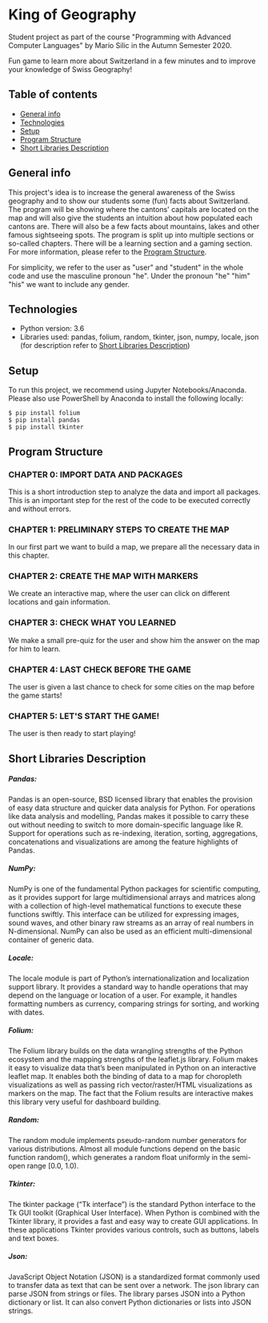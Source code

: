 # King of Geography
Student project as part of the course "Programming with Advanced Computer Languages" by Mario Silic in the Autumn Semester 2020.

Fun game to learn more about Switzerland in a few minutes and to improve your knowledge of Swiss Geography!

## Table of contents
* [General info](#general-info)
* [Technologies](#technologies)
* [Setup](#setup)
* [Program Structure](#program-structure)
* [Short Libraries Description](#short-libraries-description)

## General info
This project's idea is to increase the general awareness of the Swiss geography and to show our students some (fun) facts about Switzerland. The program will be showing where the cantons' capitals are located on the map and will also give the students an intuition about how populated each cantons are. There will also be a few facts about mountains, lakes and other famous sightseeing spots. The program is split up into multiple sections or so-called chapters. There will be a learning section and a gaming section. For more information, please refer to the [Program Structure](#program-structure).

For simplicity, we refer to the user as "user" and "student" in the whole code and use the masculine pronoun "he". Under the pronoun "he" "him" "his" we want to include any gender.
	
## Technologies
* Python version: 3.6
* Libraries used: pandas, folium, random, tkinter, json, numpy, locale, json (for description refer to [Short Libraries Description](#short-libraries-decription))
	
## Setup
To run this project, we recommend using Jupyter Notebooks/Anaconda. Please also use PowerShell by Anaconda to install the following locally:

```
$ pip install folium
$ pip install pandas
$ pip install tkinter
```

## Program Structure

### CHAPTER 0: IMPORT DATA AND PACKAGES
This is a short introduction step to analyze the data and import all packages. This is an important step for the rest of the code to be executed correctly and without errors.

### CHAPTER 1: PRELIMINARY STEPS TO CREATE THE MAP
In our first part we want to build a map, we prepare all the necessary data in this chapter.

### CHAPTER 2: CREATE THE MAP WITH MARKERS
We create an interactive map, where the user can click on different locations and gain information.

### CHAPTER 3: CHECK WHAT YOU LEARNED
We make a small pre-quiz for the user and show him the answer on the map for him to learn.

### CHAPTER 4: LAST CHECK BEFORE THE GAME
The user is given a last chance to check for some cities on the map before the game starts!

### CHAPTER 5: LET'S START THE GAME!
The user is then ready to start playing!

## Short Libraries Description

##### Pandas:
Pandas is an open-source, BSD licensed library that enables the provision of easy data structure and quicker data analysis for Python. For operations like data analysis and modelling, Pandas makes it possible to carry these out without needing to switch to more domain-specific language like R. Support for operations such as re-indexing, iteration, sorting, aggregations, concatenations and visualizations are among the feature highlights of Pandas. 

##### NumPy:
NumPy is one of the fundamental Python packages for scientific computing, as it provides support for large multidimensional arrays and matrices along with a collection of high-level mathematical functions to execute these functions swiftly. This interface can be utilized for expressing images, sound waves, and other binary raw streams as an array of real numbers in N-dimensional. NumPy can also be used as an efficient multi-dimensional container of generic data. 

##### Locale: 
The locale module is part of Python’s internationalization and localization support library. It provides a standard way to handle operations that may depend on the language or location of a user. For example, it handles formatting numbers as currency, comparing strings for sorting, and working with dates. 

##### Folium: 
The Folium library builds on the data wrangling strengths of the Python ecosystem and the mapping strengths of the leaflet.js library. Folium makes it easy to visualize data that’s been manipulated in Python on an interactive leaflet map. It enables both the binding of data to a map for choropleth visualizations as well as passing rich vector/raster/HTML visualizations as markers on the map. The fact that the Folium results are interactive makes this library very useful for dashboard building. 

##### Random:
The random module implements pseudo-random number generators for various distributions. Almost all module functions depend on the basic function random(), which generates a random float uniformly in the semi-open range [0.0, 1.0). 

##### Tkinter:
The tkinter package (“Tk interface”) is the standard Python interface to the Tk GUI toolkit (Graphical User Interface). When Python is combined with the Tkinter library, it provides a fast and easy way to create GUI applications. In these applications Tkinter provides various controls, such as buttons, labels and text boxes. 

##### Json:
JavaScript Object Notation (JSON) is a standardized format commonly used to transfer data as text that can be sent over a network. The json library can parse JSON from strings or files. The library parses JSON into a Python dictionary or list. It can also convert Python dictionaries or lists into JSON strings. 
